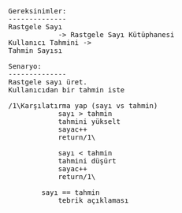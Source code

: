 <pre>
Gereksinimler:
--------------
Rastgele Sayı 
			-> Rastgele Sayı Kütüphanesi
Kullanıcı Tahmini ->
Tahmin Sayısı

Senaryo:
--------------
Rastgele sayı üret.
Kullanıcıdan bir tahmin iste

/1\Karşılatırma yap (sayı vs tahmin)
			sayı > tahmin
			tahmini yükselt
			sayac++
			return/1\

			sayı < tahmin
			tahmini düşürt
			sayac++
			return/1\

		sayı == tahmin
			tebrik açıklaması
</pre>
